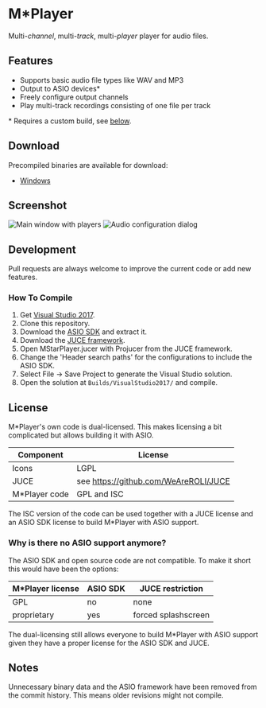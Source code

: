 # M*Player
Multi-*channel*, multi-*track*, multi-*player* player for audio files.

## Features
* Supports basic audio file types like WAV and MP3
* Output to ASIO devices\*
* Freely configure output channels
* Play multi-track recordings consisting of one file per track

\* Requires a custom build, see [below](#how-to-compile).

## Download
Precompiled binaries are available for download:
* [Windows](http://serviushack.space/MStarPlayer/MStarPlayer.zip)

## Screenshot
![Main window with players](http://serviushack.space/MStarPlayer/screenshots/MainWindow.png)
![Audio configuration dialog](http://serviushack.space/MStarPlayer/screenshots/Configure%20Audio.png)

## Development
Pull requests are always welcome to improve the current code or add new features.

### How To Compile

1. Get [Visual Studio 2017](https://www.visualstudio.com/downloads/).
2. Clone this repository.
3. Download the [ASIO SDK](https://www.steinberg.net/de/company/developer.html) and extract it.
4. Download the [JUCE framework](https://shop.juce.com/get-juce).
5. Open MStarPlayer.jucer with Projucer from the JUCE framework.
6. Change the 'Header search paths' for the configurations to include the ASIO SDK.
7. Select File -> Save Project to generate the Visual Studio solution.
8. Open the solution at `Builds/VisualStudio2017/` and compile.

## License

M\*Player's own code is dual-licensed. This makes licensing a bit complicated but allows building it with ASIO.

Component      | License
---------------|--------
Icons          | LGPL
JUCE           | see https://github.com/WeAreROLI/JUCE
M\*Player code | GPL and ISC

The ISC version of the code can be used together with a JUCE license and an ASIO SDK license to build M\*Player with ASIO support.


### Why is there no ASIO support anymore?

The ASIO SDK and open source code are not compatible. To make it short this would have been the options:

M\*Player license | ASIO SDK | JUCE restriction
------------------|----------|-----------------
GPL               | no       | none
proprietary       | yes      | forced splashscreen

The dual-licensing still allows everyone to build M\*Player with ASIO support given they have a proper license for the ASIO SDK and JUCE.


## Notes
Unnecessary binary data and the ASIO framework have been removed from the commit history. This means older revisions might not compile.
